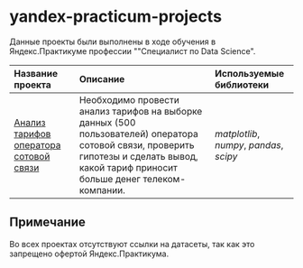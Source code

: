 # yandex-practicum-projects

Данные проекты были выполнены в ходе обучения в Яндекс.Практикуме профессии ""Специалист по Data Science".

| Название проекта | Описание | Используемые библиотеки | 
| :---------------------- | :---------------------- | :---------------------- |
| [Анализ тарифов оператора сотовой связи](tariff_analysis) | Необходимо провести анализ тарифов на выборке данных (500 пользователей) оператора сотовой связи, проверить гипотезы и сделать вывод, какой тариф приносит больше денег телеком-компании. | *matplotlib*, *numpy*, *pandas*, *scipy* |

## Примечание

Во всех проектах отсутствуют ссылки на датасеты, так как это запрещено офертой Яндекс.Практикума.